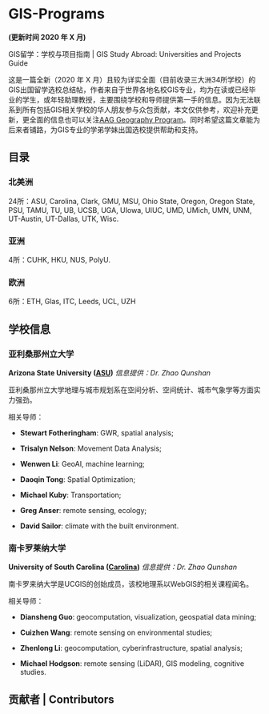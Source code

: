 # GIS-Programs 
**(更新时间 2020 年 X 月)**

GIS留学：学校与项目指南 | GIS Study Abroad: Universities and Projects Guide

这是一篇全新（2020 年 X 月）且较为详实全面（目前收录三大洲34所学校）的GIS出国留学选校总结帖，作者来自于世界各地名校GIS专业，均为在读或已经毕业的学生，或年轻助理教授，主要围绕学校和导师提供第一手的信息。因为无法联系到所有包括GIS相关学校的华人朋友参与众包贡献，本文仅供参考，欢迎补充更新，更全面的信息也可以关注[AAG Geography Program](https://link.zhihu.com/?target=http%3A//www.aag.org/guide)。同时希望这篇文章能为后来者铺路，为GIS专业的学弟学妹出国选校提供帮助和支持。

## 目录
### 北美洲
24所：ASU, Carolina, Clark, GMU, MSU, Ohio State, Oregon, Oregon State, PSU, TAMU, TU, UB, UCSB, UGA, UIowa, UIUC, UMD, UMich, UMN, UNM, UT-Austin, UT-Dallas, UTK, Wisc.
### 亚洲
4所：CUHK, HKU, NUS, PolyU.
### 欧洲
6所：ETH, Glas, ITC, Leeds, UCL, UZH

## 学校信息
### 亚利桑那州立大学
**Arizona State University ([ASU](https://sgsup.asu.edu/))**
_信息提供：Dr. Zhao Qunshan_

亚利桑那州立大学地理与城市规划系在空间分析、空间统计、城市气象学等方面实力强劲。

相关导师：

- **Stewart Fotheringham**: GWR, spatial analysis;

- **Trisalyn Nelson**: Movement Data Analysis;

- **Wenwen Li**: GeoAI, machine learning;

- **Daoqin Tong**: Spatial Optimization;

- **Michael Kuby**: Transportation;

- **Greg Anser**: remote sensing, ecology;

- **David Sailor**: climate with the built environment.

### 南卡罗莱纳大学
**University of South Carolina ([Carolina](https://www.sc.edu/study/colleges_schools/artsandsciences/geography/))**
_信息提供：Dr. Zhao Qunshan_

南卡罗来纳大学是UCGIS的创始成员，该校地理系以WebGIS的相关课程闻名。

相关导师：

- **Diansheng Guo**: geocomputation, visualization, geospatial data mining;

- **Cuizhen Wang**: remote sensing on environmental studies;

- **Zhenlong Li**: geocomputation, cyberinfrastructure, spatial analysis;

- **Michael Hodgson**: remote sensing (LiDAR), GIS modeling, cognitive studies.


## 贡献者 | Contributors
